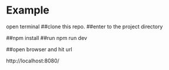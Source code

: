 # Example

open terminal
##clone this repo. 
##enter to the project directory

##npm install
##run npm run dev

##open browser and hit url

http://localhost:8080/
